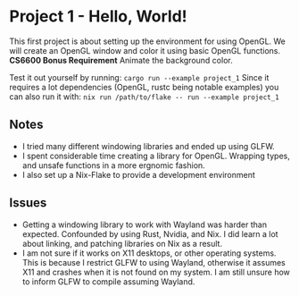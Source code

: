 # Project 1 - Hello, World!
This first project is about setting up the environment for using OpenGL. We will create an OpenGL window and color it using basic OpenGL functions. 
**CS6600 Bonus Requirement** Animate the background color.

Test it out yourself by running: `cargo run --example project_1`
Since it requires a lot dependencies (OpenGL, rustc being notable examples) you can also run it with: `nix run /path/to/flake -- run --example project_1`

## Notes
- I tried many different windowing libraries and ended up using GLFW.
- I spent considerable time creating a library for OpenGL. Wrapping types, and unsafe functions in a more ergnomic fashion.
- I also set up a Nix-Flake to provide a development environment

## Issues
- Getting a windowing library to work with Wayland was harder than expected. Confounded by using Rust, Nvidia, and Nix. I did learn a lot about linking, and patching libraries on Nix as a result.
- I am not sure if it works on X11 desktops, or other operating systems. This is because I restrict GLFW to using Wayland, otherwise it assumes X11 and crashes when it is not found on my system. I am still unsure how to inform GLFW to compile assuming Wayland.
